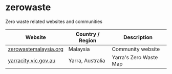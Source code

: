 # zerowaste
Zero waste related websites and communities




Website | Country / Region | Description
------------ | ------------- | -------------
[zerowastemalaysia.org](https://zerowastemalaysia.org/) | Malaysia | Community website
[yarracity.vic.gov.au](https://www.yarracity.vic.gov.au/services/recycling-and-rubbish/Yarras-Zero-Waste-Map) | Yarra, Australia | Yarra's Zero Waste Map
